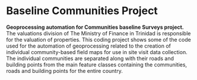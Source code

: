 # Baseline Communities Project
<strong> Geoprocessing automation for Communities baseline Surveys project.</strong>  </br>
The valuations division of The Ministry of Finance in Trinidad is responsible for the valuation of properties. 
This coding project shows some of the code used for the automation of geoprocessing related to the creation of individual community-based field maps for use in site visit data collection.
The individual communities are separated along with their roads and building points from the main feature classes containing the communities, roads and building points for the entire country.
